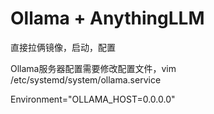# Ollama + AnythingLLM

直接拉俩镜像，启动，配置

Ollama服务器配置需要修改配置文件，vim /etc/systemd/system/ollama.service

Environment="OLLAMA_HOST=0.0.0.0"
